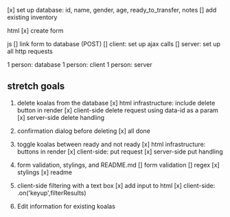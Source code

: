 
[x] set up database: id, name, gender, age, ready_to_transfer, notes
[] add existing inventory

html
[x] create form


js
[] link form to database (POST)
[] client: set up ajax calls
[] server: set up all http requests

1 person: database
1 person: client
1 person: server

## stretch goals

1. delete koalas from the database
    [x] html infrastructure: include delete button in render
    [x] client-side delete request using data-id as a param
    [x] server-side delete handling 

2. confirmation dialog before deleting
    [x] all done

3. toggle koalas between ready and not ready
    [x] html infrastructure: buttons in render
    [x] client-side: put request
    [x] server-side put handling

4. form validation, stylings, and README.md
    [] form validation
        [] regex
    [x] stylings
    [x] readme

5. client-side filtering with a text box
    [x] add input to html
    [x] client-side: .on('keyup',filterResults)

6. Edit information for existing koalas